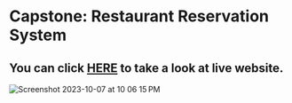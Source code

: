 # Capstone: Restaurant Reservation System

## You can click [HERE](https://my-restaurant-reservation.onrender.com) to take a look at live website.
![Screenshot 2023-10-07 at 10 06 15 PM](https://github.com/jackymiao/TF-Final-Cap-Restaurant/assets/55778701/f03f9044-b45d-4cdf-a1d4-28731f504564)
